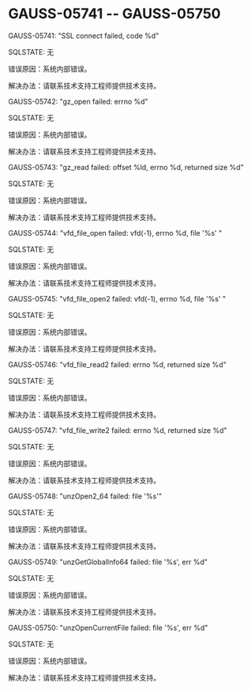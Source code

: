 # GAUSS-05741 -- GAUSS-05750

GAUSS-05741: "SSL connect failed, code %d"

SQLSTATE: 无

错误原因：系统内部错误。

解决办法：请联系技术支持工程师提供技术支持。

GAUSS-05742: "gz\_open failed: errno %d"

SQLSTATE: 无

错误原因：系统内部错误。

解决办法：请联系技术支持工程师提供技术支持。

GAUSS-05743: "gz\_read failed: offset %ld, errno %d, returned size %d"

SQLSTATE: 无

错误原因：系统内部错误。

解决办法：请联系技术支持工程师提供技术支持。

GAUSS-05744: "vfd\_file\_open failed: vfd\(-1\), errno %d, file '%s' "

SQLSTATE: 无

错误原因：系统内部错误。

解决办法：请联系技术支持工程师提供技术支持。

GAUSS-05745: "vfd\_file\_open2 failed: vfd\(-1\), errno %d, file '%s' "

SQLSTATE: 无

错误原因：系统内部错误。

解决办法：请联系技术支持工程师提供技术支持。

GAUSS-05746: "vfd\_file\_read2 failed: errno %d, returned size %d"

SQLSTATE: 无

错误原因：系统内部错误。

解决办法：请联系技术支持工程师提供技术支持。

GAUSS-05747: "vfd\_file\_write2 failed: errno %d, returned size %d"

SQLSTATE: 无

错误原因：系统内部错误。

解决办法：请联系技术支持工程师提供技术支持。

GAUSS-05748: "unzOpen2\_64 failed: file '%s'"

SQLSTATE: 无

错误原因：系统内部错误。

解决办法：请联系技术支持工程师提供技术支持。

GAUSS-05749: "unzGetGlobalInfo64 failed: file '%s', err %d"

SQLSTATE: 无

错误原因：系统内部错误。

解决办法：请联系技术支持工程师提供技术支持。

GAUSS-05750: "unzOpenCurrentFile failed: file '%s', err %d"

SQLSTATE: 无

错误原因：系统内部错误。

解决办法：请联系技术支持工程师提供技术支持。

